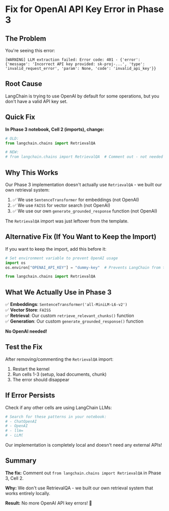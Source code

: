 # Fix for OpenAI API Key Error in Phase 3

## The Problem

You're seeing this error:
```
[WARNING] LLM extraction failed: Error code: 401 - {'error': {'message': 'Incorrect API key provided: sk-proj-...', 'type': 'invalid_request_error', 'param': None, 'code': 'invalid_api_key'}}
```

## Root Cause

LangChain is trying to use OpenAI by default for some operations, but you don't have a valid API key set.

## Quick Fix

**In Phase 3 notebook, Cell 2 (imports), change:**

```python
# OLD:
from langchain.chains import RetrievalQA

# NEW:
# from langchain.chains import RetrievalQA  # Comment out - not needed for our implementation
```

## Why This Works

Our Phase 3 implementation doesn't actually use `RetrievalQA` - we built our own retrieval system:

1. ✅ We use `SentenceTransformer` for embeddings (not OpenAI)
2. ✅ We use `FAISS` for vector search (not OpenAI)  
3. ✅ We use our own `generate_grounded_response` function (not OpenAI)

The `RetrievalQA` import was just leftover from the template.

## Alternative Fix (If You Want to Keep the Import)

If you want to keep the import, add this before it:

```python
# Set environment variable to prevent OpenAI usage
import os
os.environ["OPENAI_API_KEY"] = "dummy-key"  # Prevents LangChain from trying to use OpenAI

from langchain.chains import RetrievalQA
```

## What We Actually Use in Phase 3

✅ **Embeddings**: `SentenceTransformer('all-MiniLM-L6-v2')`  
✅ **Vector Store**: `FAISS`  
✅ **Retrieval**: Our custom `retrieve_relevant_chunks()` function  
✅ **Generation**: Our custom `generate_grounded_response()` function  

**No OpenAI needed!**

## Test the Fix

After removing/commenting the `RetrievalQA` import:

1. Restart the kernel
2. Run cells 1-3 (setup, load documents, chunk)
3. The error should disappear

## If Error Persists

Check if any other cells are using LangChain LLMs:

```python
# Search for these patterns in your notebook:
# - ChatOpenAI
# - OpenAI
# - llm=
# - LLM(
```

Our implementation is completely local and doesn't need any external APIs!

## Summary

**The fix:** Comment out `from langchain.chains import RetrievalQA` in Phase 3, Cell 2.

**Why:** We don't use RetrievalQA - we built our own retrieval system that works entirely locally.

**Result:** No more OpenAI API key errors! 🎉

